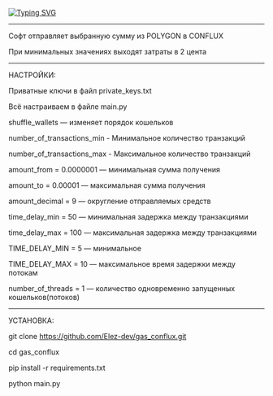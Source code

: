 [![Typing SVG](https://readme-typing-svg.demolab.com?font=Fira+Code&pause=1000&random=false&width=535&lines=%D0%9D%D0%B0%D0%B1%D0%B8%D0%B2%D0%B0%D0%B5%D0%BC+%D0%B4%D0%B5%D1%88%D1%91%D0%B2%D1%8B%D0%B5+%D1%82%D1%80%D0%B0%D0%BD%D0%B7%D1%8B+%D0%B2+L0+%D1%87%D0%B5%D1%80%D0%B5%D0%B7+Merkly)](https://git.io/typing-svg)

--------------------------------------------------------------------------------------------------------------------------------------------------------------------------------------------------------------------------------------

Софт отправляет выбранную сумму из POLYGON в CONFLUX

При минимальных значениях выходят затраты в 2 цента

--------------------------------------------------------------------------------------------------------------------------------------------------------------------------------------------------------------------------------------

НАСТРОЙКИ:

Приватные ключи в файл private_keys.txt

Всё настраиваем в файле main.py

shuffle_wallets — изменяет порядок кошельков

number_of_transactions_min - Минимальное количество транзакций

number_of_transactions_max - Максимальное количество транзакций

amount_from = 0.0000001 — минимальная сумма получения

amount_to   = 0.00001 — максимальная сумма получения

amount_decimal = 9  — округление отправляемых средств

time_delay_min = 50 — минимальная задержка между транзакциями

time_delay_max = 100 — максимальная задержка между транзакциями

TIME_DELAY_MIN = 5 — минимальное 

TIME_DELAY_MAX = 10 — максимальное время задержки между потокам

number_of_threads = 1 — количество одновременно запущенных кошельков(потоков)

--------------------------------------------------------------------------------------------------------------------------------------------------------------------------------------------------------------------------------------

УСТАНОВКА:

git clone https://github.com/Elez-dev/gas_conflux.git

cd gas_conflux

pip install -r requirements.txt

python main.py
